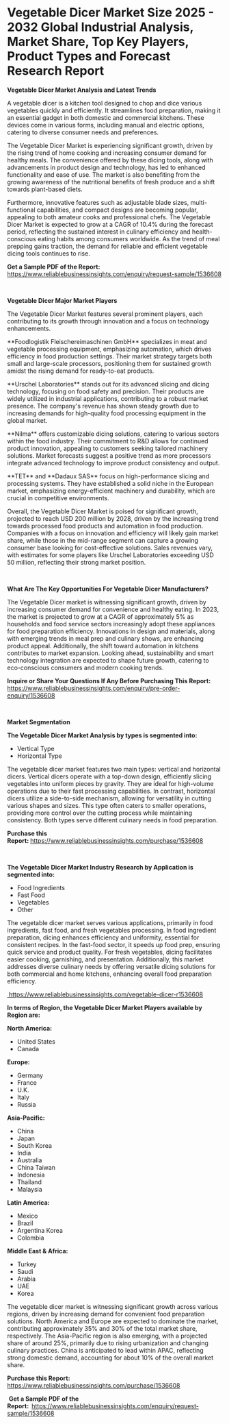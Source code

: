 <p><h1>Vegetable Dicer Market Size 2025 - 2032 Global Industrial Analysis, Market Share, Top Key Players, Product Types and Forecast Research Report</h1></p><p><strong>Vegetable Dicer Market Analysis and Latest Trends</strong></p>
<p><p>A vegetable dicer is a kitchen tool designed to chop and dice various vegetables quickly and efficiently. It streamlines food preparation, making it an essential gadget in both domestic and commercial kitchens. These devices come in various forms, including manual and electric options, catering to diverse consumer needs and preferences. </p><p>The Vegetable Dicer Market is experiencing significant growth, driven by the rising trend of home cooking and increasing consumer demand for healthy meals. The convenience offered by these dicing tools, along with advancements in product design and technology, has led to enhanced functionality and ease of use. The market is also benefiting from the growing awareness of the nutritional benefits of fresh produce and a shift towards plant-based diets. </p><p>Furthermore, innovative features such as adjustable blade sizes, multi-functional capabilities, and compact designs are becoming popular, appealing to both amateur cooks and professional chefs. The Vegetable Dicer Market is expected to grow at a CAGR of 10.4% during the forecast period, reflecting the sustained interest in culinary efficiency and health-conscious eating habits among consumers worldwide. As the trend of meal prepping gains traction, the demand for reliable and efficient vegetable dicing tools continues to rise.</p></p>
<p><strong>Get a Sample PDF of the Report:&nbsp;</strong> <a href="https://www.reliablebusinessinsights.com/enquiry/request-sample/1536608?utm_campaign=3539&utm_medium=2&utm_source=Github&utm_content=ia&utm_term=16042025&utm_id=vegetable-dicer">https://www.reliablebusinessinsights.com/enquiry/request-sample/1536608</a></p>
<p>&nbsp;</p>
<p><strong>Vegetable Dicer Major Market Players</strong></p>
<p><p>The Vegetable Dicer Market features several prominent players, each contributing to its growth through innovation and a focus on technology enhancements. </p><p>**Foodlogistik Fleischereimaschinen GmbH** specializes in meat and vegetable processing equipment, emphasizing automation, which drives efficiency in food production settings. Their market strategy targets both small and large-scale processors, positioning them for sustained growth amidst the rising demand for ready-to-eat products.</p><p>**Urschel Laboratories** stands out for its advanced slicing and dicing technology, focusing on food safety and precision. Their products are widely utilized in industrial applications, contributing to a robust market presence. The company's revenue has shown steady growth due to increasing demands for high-quality food processing equipment in the global market.</p><p>**Nilma** offers customizable dicing solutions, catering to various sectors within the food industry. Their commitment to R&D allows for continued product innovation, appealing to customers seeking tailored machinery solutions. Market forecasts suggest a positive trend as more processors integrate advanced technology to improve product consistency and output.</p><p>**TET** and **Dadaux SAS** focus on high-performance slicing and processing systems. They have established a solid niche in the European market, emphasizing energy-efficient machinery and durability, which are crucial in competitive environments.</p><p>Overall, the Vegetable Dicer Market is poised for significant growth, projected to reach USD 200 million by 2028, driven by the increasing trend towards processed food products and automation in food production. Companies with a focus on innovation and efficiency will likely gain market share, while those in the mid-range segment can capture a growing consumer base looking for cost-effective solutions. Sales revenues vary, with estimates for some players like Urschel Laboratories exceeding USD 50 million, reflecting their strong market position.</p></p>
<p>&nbsp;</p>
<p><strong>What Are The Key Opportunities For Vegetable Dicer Manufacturers?</strong></p>
<p><p>The Vegetable Dicer market is witnessing significant growth, driven by increasing consumer demand for convenience and healthy eating. In 2023, the market is projected to grow at a CAGR of approximately 5% as households and food service sectors increasingly adopt these appliances for food preparation efficiency. Innovations in design and materials, along with emerging trends in meal prep and culinary shows, are enhancing product appeal. Additionally, the shift toward automation in kitchens contributes to market expansion. Looking ahead, sustainability and smart technology integration are expected to shape future growth, catering to eco-conscious consumers and modern cooking trends.</p></p>
<p><strong>Inquire or Share Your Questions If Any Before Purchasing This Report:</strong> <a href="https://www.reliablebusinessinsights.com/enquiry/pre-order-enquiry/1536608?utm_campaign=3539&utm_medium=2&utm_source=Github&utm_content=ia&utm_term=16042025&utm_id=vegetable-dicer">https://www.reliablebusinessinsights.com/enquiry/pre-order-enquiry/1536608</a></p>
<p>&nbsp;</p>
<p><strong>Market Segmentation</strong></p>
<p><strong>The Vegetable Dicer Market Analysis by types is segmented into:</strong></p>
<p><ul><li>Vertical Type</li><li>Horizontal Type</li></ul></p>
<p><p>The vegetable dicer market features two main types: vertical and horizontal dicers. Vertical dicers operate with a top-down design, efficiently slicing vegetables into uniform pieces by gravity. They are ideal for high-volume operations due to their fast processing capabilities. In contrast, horizontal dicers utilize a side-to-side mechanism, allowing for versatility in cutting various shapes and sizes. This type often caters to smaller operations, providing more control over the cutting process while maintaining consistency. Both types serve different culinary needs in food preparation.</p></p>
<p><strong>Purchase this Report:&nbsp;</strong><a href="https://www.reliablebusinessinsights.com/purchase/1536608?utm_campaign=3539&utm_medium=2&utm_source=Github&utm_content=ia&utm_term=16042025&utm_id=vegetable-dicer">https://www.reliablebusinessinsights.com/purchase/1536608</a></p>
<p>&nbsp;</p>
<p><strong>The Vegetable Dicer Market Industry Research by Application is segmented into:</strong></p>
<p><ul><li>Food Ingredients</li><li>Fast Food</li><li>Vegetables</li><li>Other</li></ul></p>
<p><p>The vegetable dicer market serves various applications, primarily in food ingredients, fast food, and fresh vegetables processing. In food ingredient preparation, dicing enhances efficiency and uniformity, essential for consistent recipes. In the fast-food sector, it speeds up food prep, ensuring quick service and product quality. For fresh vegetables, dicing facilitates easier cooking, garnishing, and presentation. Additionally, this market addresses diverse culinary needs by offering versatile dicing solutions for both commercial and home kitchens, enhancing overall food preparation efficiency.</p></p>
<p><a href="https://www.reliablebusinessinsights.com/vegetable-dicer-r1536608?utm_campaign=3539&utm_medium=2&utm_source=Github&utm_content=ia&utm_term=16042025&utm_id=vegetable-dicer">&nbsp;https://www.reliablebusinessinsights.com/vegetable-dicer-r1536608</a></p>
<p><strong>In terms of Region, the Vegetable Dicer Market Players available by Region are:</strong></p>
<p>
    <p> <strong> North America: </strong>
        <ul>
            <li>United States</li>
            <li>Canada</li>
        </ul>
        </p> 
    <p> <strong> Europe: </strong>
        <ul>
            <li>Germany</li>
            <li>France</li>
            <li>U.K.</li>
            <li>Italy</li>
            <li>Russia</li>
        </ul>
        </p> 
    <p> <strong> Asia-Pacific: </strong>
        <ul>
            <li>China</li>
            <li>Japan</li>
            <li>South Korea</li>
            <li>India</li>
            <li>Australia</li>
            <li>China Taiwan</li>
            <li>Indonesia</li>
            <li>Thailand</li>
            <li>Malaysia</li>
        </ul>
        </p> 
    <p> <strong> Latin America: </strong>
        <ul>
            <li>Mexico</li>
            <li>Brazil</li>
            <li>Argentina Korea</li>
            <li>Colombia</li>
        </ul>
        </p> 
    <p> <strong> Middle East & Africa: </strong>
        <ul>
            <li>Turkey</li>
            <li>Saudi</li>
            <li>Arabia</li>
            <li>UAE</li>
            <li>Korea</li>
        </ul>
    </p>
    </p>
<p><p>The vegetable dicer market is witnessing significant growth across various regions, driven by increasing demand for convenient food preparation solutions. North America and Europe are expected to dominate the market, contributing approximately 35% and 30% of the total market share, respectively. The Asia-Pacific region is also emerging, with a projected share of around 25%, primarily due to rising urbanization and changing culinary practices. China is anticipated to lead within APAC, reflecting strong domestic demand, accounting for about 10% of the overall market share.</p></p>
<p><strong>Purchase this Report: </strong><a href="https://www.reliablebusinessinsights.com/purchase/1536608?utm_campaign=3539&utm_medium=2&utm_source=Github&utm_content=ia&utm_term=16042025&utm_id=vegetable-dicer">https://www.reliablebusinessinsights.com/purchase/1536608</a></p>
<p>&nbsp;<strong>Get a Sample PDF of the Report:&nbsp;&nbsp;</strong><a href="https://www.reliablebusinessinsights.com/enquiry/request-sample/1536608?utm_campaign=3539&utm_medium=2&utm_source=Github&utm_content=ia&utm_term=16042025&utm_id=vegetable-dicer">https://www.reliablebusinessinsights.com/enquiry/request-sample/1536608</a></p>
<p><strong></strong></p>
<p><p></p><p></p><p></p></p>